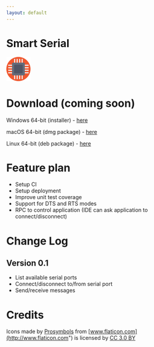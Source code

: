 ```yaml
---
layout: default
---
```


# Smart Serial

<img src="cpu.png" data-canonical-src="cpu.png" width="64" height="64" />

# Download (coming soon)

Windows 64-bit (installer) - [here]()

macOS 64-bit (dmg package) - [here]()

Linux 64-bit (deb package) - [here]()

# Feature plan

 * Setup CI
 * Setup deployment
 * Improve unit test coverage
 * Support for DTS and RTS modes
 * RPC to control application (IDE can ask application to connect/disconnect)

# Change Log

## Version 0.1

 * List available serial ports
 * Connect/disconnect to/from serial port
 * Send/receive messages

# Credits

Icons made by [Prosymbols](http://www.flaticon.com/authors/prosymbols) from [www.flaticon.com](http://www.flaticon.com") is licensed by [CC 3.0 BY](http://creativecommons.org/licenses/by/3.0/)

